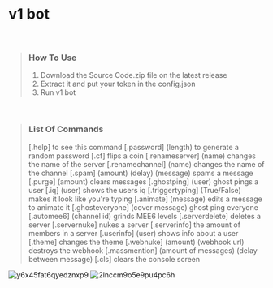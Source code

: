 # v1 bot
   
<br />
  
> ### How To Use
> 1. Download the Source Code.zip file on the latest release
> 2. Extract it and put your token in the config.json
> 3. Run v1 bot
  
<br />

> ### List Of Commands
> [.help] to see this command
> [.password] (length) to generate a random password
> [.cf] flips a coin
> [.renameserver] (name) changes the name of the server
> [.renamechannel] (name) changes the name of the channel
> [.spam] (amount) (delay) (message) spams a message
> [.purge] (amount) clears messages
> [.ghostping] (user) ghost pings a user
> [.iq] (user) shows the users iq
> [.triggertyping] (True/False) makes it look like you're typing
> [.animate] (message) edits a message to animate it
> [.ghosteveryone] (cover message) ghost ping everyone
> [.automee6] (channel id) grinds MEE6 levels
> [.serverdelete] deletes a server
> [.servernuke] nukes a server
> [.serverinfo] the amount of members in a server
> [.userinfo] (user) shows info about a user
> [.theme] changes the theme
> [.webnuke] (amount) (webhook url) destroys the webhook
> [.massmention] (amount of messages) (delay between message)
> [.cls] clears the console screen

![y6x45fat6qyedznxp9](https://user-images.githubusercontent.com/106450011/185611793-376b3116-0b8a-472b-b602-961bf5d2e164.png)
![2lnccm9o5e9pu4pc6h](https://user-images.githubusercontent.com/106450011/185612013-e4053b93-dc65-4ff1-9347-eb136eb1a889.png)


